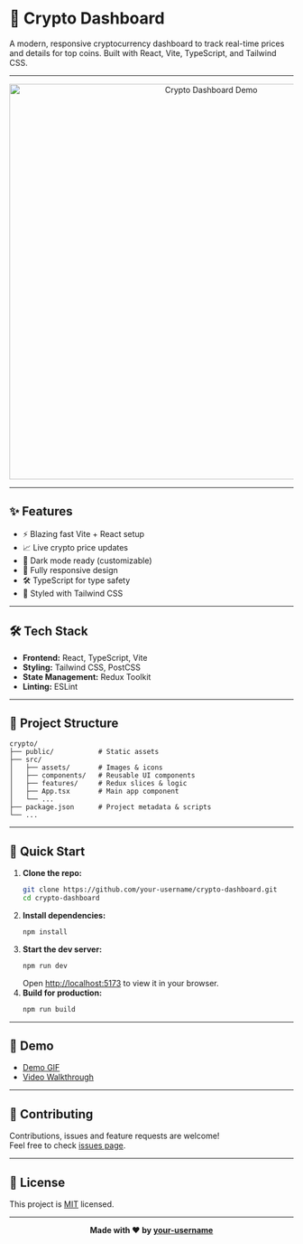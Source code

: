 # 🚀 Crypto Dashboard

A modern, responsive cryptocurrency dashboard to track real-time prices and details for top coins. Built with React, Vite, TypeScript, and Tailwind CSS.

---

<p align="center">
  <img src="https://your-demo-link-here.com/demo.gif" alt="Crypto Dashboard Demo" width="700"/>
</p>

---

## ✨ Features

- ⚡️ Blazing fast Vite + React setup
- 📈 Live crypto price updates
- 🌙 Dark mode ready (customizable)
- 📱 Fully responsive design
- 🛠️ TypeScript for type safety
- 🎨 Styled with Tailwind CSS

---

## 🛠️ Tech Stack

- **Frontend:** React, TypeScript, Vite
- **Styling:** Tailwind CSS, PostCSS
- **State Management:** Redux Toolkit
- **Linting:** ESLint

---

## 📁 Project Structure

```
crypto/
├── public/           # Static assets
├── src/
│   ├── assets/       # Images & icons
│   ├── components/   # Reusable UI components
│   ├── features/     # Redux slices & logic
│   ├── App.tsx       # Main app component
│   └── ...
├── package.json      # Project metadata & scripts
└── ...
```

---

## 🚦 Quick Start

1. **Clone the repo:**
   ```sh
   git clone https://github.com/your-username/crypto-dashboard.git
   cd crypto-dashboard
   ```
2. **Install dependencies:**
   ```sh
   npm install
   ```
3. **Start the dev server:**
   ```sh
   npm run dev
   ```
   Open [http://localhost:5173](http://localhost:5173) to view it in your browser.
4. **Build for production:**
   ```sh
   npm run build
   ```

---

## 📸 Demo

- [Demo GIF](https://your-demo-link-here.com/demo.gif)
- [Video Walkthrough](https://your-demo-link-here.com/demo.mp4)

---

## 🤝 Contributing

Contributions, issues and feature requests are welcome!<br/>
Feel free to check [issues page](https://github.com/your-username/crypto-dashboard/issues).

---

## 📄 License

This project is [MIT](LICENSE) licensed.

---

<p align="center">
  <b>Made with ❤️ by <a href="https://github.com/your-username">your-username</a></b>
</p>
